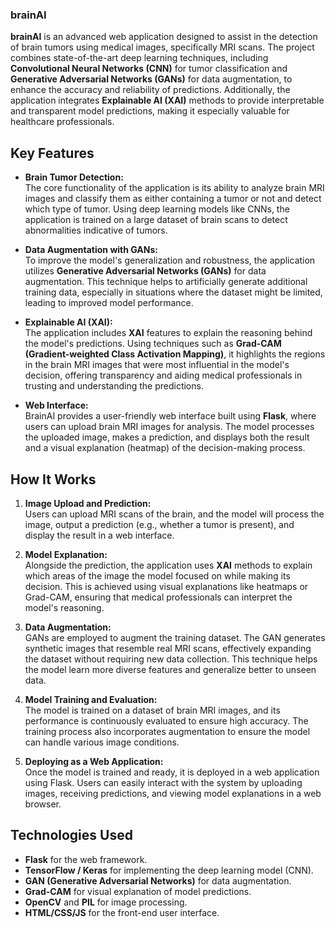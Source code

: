 ### brainAI
**brainAI** is an advanced web application designed to assist in the detection of brain tumors using medical images, specifically MRI scans. The project combines state-of-the-art deep learning techniques, including **Convolutional Neural Networks (CNN)** for tumor classification and **Generative Adversarial Networks (GANs)** for data augmentation, to enhance the accuracy and reliability of predictions. Additionally, the application integrates **Explainable AI (XAI)** methods to provide interpretable and transparent model predictions, making it especially valuable for healthcare professionals.

## Key Features

- **Brain Tumor Detection:**  
  The core functionality of the application is its ability to analyze brain MRI images and classify them as either containing a tumor or not and detect which type of tumor. Using deep learning models like CNNs, the application is trained on a large dataset of brain scans to detect abnormalities indicative of tumors.

- **Data Augmentation with GANs:**  
  To improve the model's generalization and robustness, the application utilizes **Generative Adversarial Networks (GANs)** for data augmentation. This technique helps to artificially generate additional training data, especially in situations where the dataset might be limited, leading to improved model performance.

- **Explainable AI (XAI):**  
  The application includes **XAI** features to explain the reasoning behind the model's predictions. Using techniques such as **Grad-CAM (Gradient-weighted Class Activation Mapping)**, it highlights the regions in the brain MRI images that were most influential in the model's decision, offering transparency and aiding medical professionals in trusting and understanding the predictions.

- **Web Interface:**  
  BrainAI provides a user-friendly web interface built using **Flask**, where users can upload brain MRI images for analysis. The model processes the uploaded image, makes a prediction, and displays both the result and a visual explanation (heatmap) of the decision-making process.

## How It Works

1. **Image Upload and Prediction:**  
   Users can upload MRI scans of the brain, and the model will process the image, output a prediction (e.g., whether a tumor is present), and display the result in a web interface.

2. **Model Explanation:**  
   Alongside the prediction, the application uses **XAI** methods to explain which areas of the image the model focused on while making its decision. This is achieved using visual explanations like heatmaps or Grad-CAM, ensuring that medical professionals can interpret the model's reasoning.

3. **Data Augmentation:**  
   GANs are employed to augment the training dataset. The GAN generates synthetic images that resemble real MRI scans, effectively expanding the dataset without requiring new data collection. This technique helps the model learn more diverse features and generalize better to unseen data.

4. **Model Training and Evaluation:**  
   The model is trained on a dataset of brain MRI images, and its performance is continuously evaluated to ensure high accuracy. The training process also incorporates augmentation to ensure the model can handle various image conditions.

5. **Deploying as a Web Application:**  
   Once the model is trained and ready, it is deployed in a web application using Flask. Users can easily interact with the system by uploading images, receiving predictions, and viewing model explanations in a web browser.


## Technologies Used

- **Flask** for the web framework.
- **TensorFlow / Keras** for implementing the deep learning model (CNN).
- **GAN (Generative Adversarial Networks)** for data augmentation.
- **Grad-CAM** for visual explanation of model predictions.
- **OpenCV** and **PIL** for image processing.
- **HTML/CSS/JS** for the front-end user interface.

